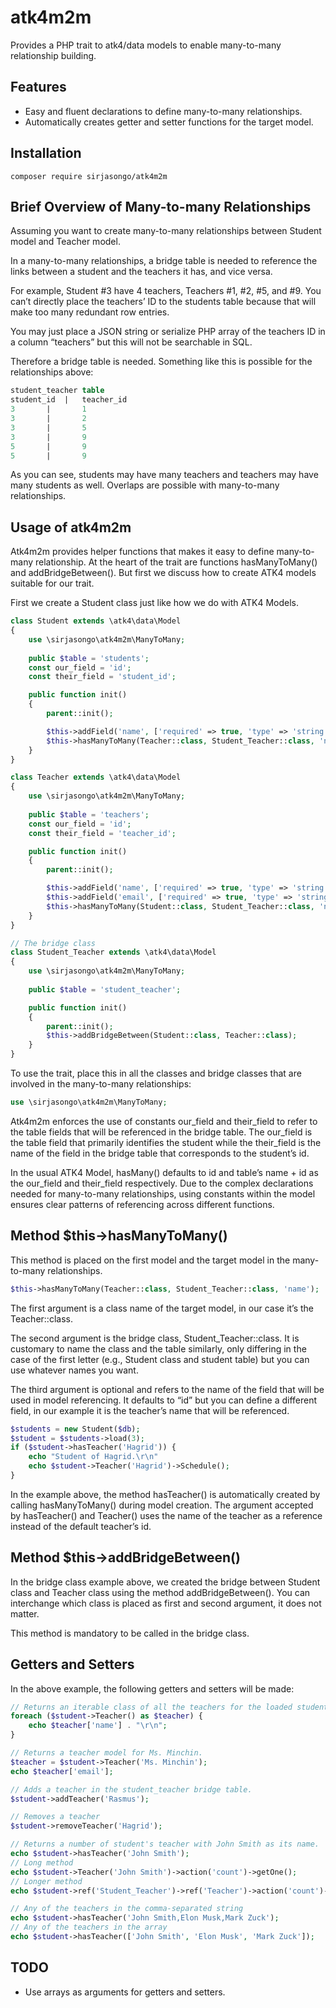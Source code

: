 # atk4m2m
Provides a PHP trait to atk4/data models to enable many-to-many relationship building.
## Features
- Easy and fluent declarations to define many-to-many relationships.
- Automatically creates getter and setter functions for the target model.
## Installation
`composer require sirjasongo/atk4m2m`
## Brief Overview of Many-to-many Relationships
Assuming you want to create many-to-many relationships between Student model and Teacher model.

In a many-to-many relationships, a bridge table is needed to reference the links between a student and the teachers it has, and vice versa.

For example, Student #3 have 4 teachers, Teachers #1, #2, #5, and #9. You can’t directly place the teachers’ ID to the students table because that will make too many redundant row entries.

You may just place a JSON string or serialize PHP array of the teachers ID in a column “teachers” but this will not be searchable in SQL.

Therefore a bridge table is needed. Something like this is possible for the relationships above:
```sql
student_teacher table
student_id	|	teacher_id
3		|		1
3		|		2
3		|		5
3		|		9
5		|		9
5		|		9
```
As you can see, students may have many teachers and teachers may have many students as well. Overlaps are possible with many-to-many relationships.
## Usage of atk4m2m
Atk4m2m provides helper functions that makes it easy to define many-to-many relationship. At the heart of the trait are functions hasManyToMany() and addBridgeBetween(). But first we discuss how to create ATK4 models suitable for our trait.

First we create a Student class just like how we do with ATK4 Models.

```php
class Student extends \atk4\data\Model
{
    use \sirjasongo\atk4m2m\ManyToMany;
    
    public $table = 'students';
    const our_field = 'id';
    const their_field = 'student_id';

    public function init()
    {
        parent::init();

        $this->addField('name', ['required' => true, 'type' => 'string']);
        $this->hasManyToMany(Teacher::class, Student_Teacher::class, 'name');
    }
}

class Teacher extends \atk4\data\Model
{
    use \sirjasongo\atk4m2m\ManyToMany;
    
    public $table = 'teachers';
    const our_field = 'id';
    const their_field = 'teacher_id';

    public function init()
    {
        parent::init();

        $this->addField('name', ['required' => true, 'type' => 'string']);
        $this->addField('email', ['required' => true, 'type' => 'string']);
        $this->hasManyToMany(Student::class, Student_Teacher::class, 'name');
    }
}

// The bridge class
class Student_Teacher extends \atk4\data\Model
{
    use \sirjasongo\atk4m2m\ManyToMany;
    
    public $table = 'student_teacher';

    public function init()
    {
        parent::init();
        $this->addBridgeBetween(Student::class, Teacher::class);
    }
}
```

To use the trait, place this in all the classes and bridge classes that are involved in the many-to-many relationships:
```php
use \sirjasongo\atk4m2m\ManyToMany;
```
Atk4m2m enforces the use of constants our\_field and their\_field to refer to the table fields that will be referenced in the bridge table. The our\_field is the table field that primarily identifies the student while the their\_field is the name of the field in the bridge table that corresponds to the student’s id.

In the usual ATK4 Model, hasMany() defaults to id and table’s name + id as the our\_field and their\_field respectively. Due to the complex declarations needed for many-to-many relationships, using constants within the model ensures clear patterns of referencing across different functions.

## Method $this-\>hasManyToMany()
This method is placed on the first model and the target model in the many-to-many relationships.
```php
$this->hasManyToMany(Teacher::class, Student_Teacher::class, 'name');
```
The first argument is a class name of the target model, in our case it’s the Teacher::class.

The second argument is the bridge class, Student\_Teacher::class. It is customary to name the class and the table similarly, only differing in the case of the first letter (e.g., Student class and student table) but you can use whatever names you want.

The third argument is optional and refers to the name of the field that will be used in model referencing. It defaults to “id” but you can define a different field, in our example it is the teacher’s name that will be referenced.

```php
$students = new Student($db);
$student = $students->load(3);
if ($student->hasTeacher('Hagrid')) {
	echo "Student of Hagrid.\r\n"
	echo $student->Teacher('Hagrid')->Schedule();
}
```

In the example above, the method hasTeacher() is automatically created by calling hasManyToMany() during model creation. The argument accepted by hasTeacher() and Teacher() uses the name of the teacher as a reference instead of the default teacher’s id.
## Method $this-\>addBridgeBetween()
In the bridge class example above, we created the bridge between Student class and Teacher class using the method addBridgeBetween(). You can interchange which class is placed as first and second argument, it does not matter.

This method is mandatory to be called in the bridge class.
## Getters and Setters
In the above example, the following getters and setters will be made:
```php
// Returns an iterable class of all the teachers for the loaded student
foreach ($student->Teacher() as $teacher) {
	echo $teacher['name'] . "\r\n";
}

// Returns a teacher model for Ms. Minchin.
$teacher = $student->Teacher('Ms. Minchin');
echo $teacher['email'];

// Adds a teacher in the student_teacher bridge table.
$student->addTeacher('Rasmus');

// Removes a teacher
$student->removeTeacher('Hagrid');

// Returns a number of student's teacher with John Smith as its name.
echo $student->hasTeacher('John Smith');
// Long method
echo $student->Teacher('John Smith')->action('count')->getOne();
// Longer method
echo $student->ref('Student_Teacher')->ref('Teacher')->action('count')->getOne();

// Any of the teachers in the comma-separated string
echo $student->hasTeacher('John Smith,Elon Musk,Mark Zuck');
// Any of the teachers in the array
echo $student->hasTeacher(['John Smith', 'Elon Musk', 'Mark Zuck']);
```
## TODO
- Use arrays as arguments for getters and setters.